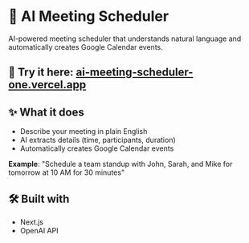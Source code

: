 # 🤖 AI Meeting Scheduler

AI-powered meeting scheduler that understands natural language and automatically creates Google Calendar events.

## 🔗 Try it here: [ai-meeting-scheduler-one.vercel.app](https://ai-meeting-scheduler-one.vercel.app)

## ✨ What it does

- Describe your meeting in plain English
- AI extracts details (time, participants, duration)
- Automatically creates Google Calendar events

**Example**: "Schedule a team standup with John, Sarah, and Mike for tomorrow at 10 AM for 30 minutes"

## 🛠️ Built with

- Next.js
- OpenAI API
